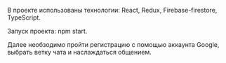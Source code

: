 В проекте использованы технологии: React, Redux, Firebase-firestore, TypeScript.

Запуск проекта: npm start.

Далее необзодимо пройти регистрацию с помощью аккаунта Google, выбрать ветку чата и наслаждаться общением.
